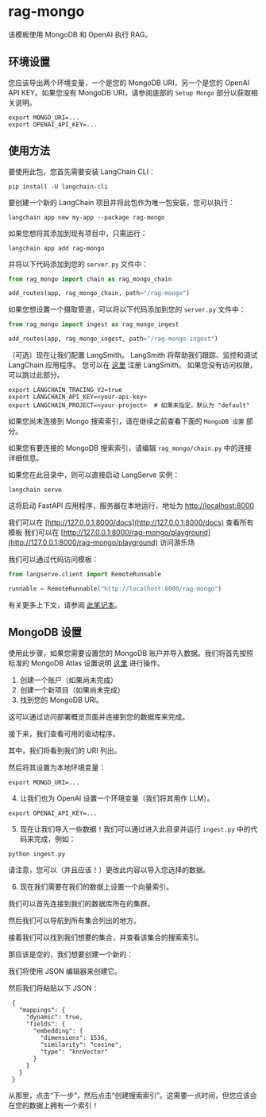 # rag-mongo

该模板使用 MongoDB 和 OpenAI 执行 RAG。

## 环境设置

您应该导出两个环境变量，一个是您的 MongoDB URI，另一个是您的 OpenAI API KEY。如果您没有 MongoDB URI，请参阅底部的 `Setup Mongo` 部分以获取相关说明。

```shell
export MONGO_URI=...
export OPENAI_API_KEY=...
```

## 使用方法

要使用此包，您首先需要安装 LangChain CLI：

```shell
pip install -U langchain-cli
```

要创建一个新的 LangChain 项目并将此包作为唯一包安装，您可以执行：

```shell
langchain app new my-app --package rag-mongo
```

如果您想将其添加到现有项目中，只需运行：

```shell
langchain app add rag-mongo
```

并将以下代码添加到您的 `server.py` 文件中：
```python
from rag_mongo import chain as rag_mongo_chain

add_routes(app, rag_mongo_chain, path="/rag-mongo")
```

如果您想设置一个摄取管道，可以将以下代码添加到您的 `server.py` 文件中：
```python
from rag_mongo import ingest as rag_mongo_ingest

add_routes(app, rag_mongo_ingest, path="/rag-mongo-ingest")
```

（可选）现在让我们配置 LangSmith。 
LangSmith 将帮助我们跟踪、监控和调试 LangChain 应用程序。 
您可以在 [这里](https://smith.langchain.com/) 注册 LangSmith。 
如果您没有访问权限，可以跳过此部分。

```shell
export LANGCHAIN_TRACING_V2=true
export LANGCHAIN_API_KEY=<your-api-key>
export LANGCHAIN_PROJECT=<your-project>  # 如果未指定，默认为 "default"
```

如果您尚未连接到 Mongo 搜索索引，请在继续之前查看下面的 `MongoDB 设置` 部分。

如果您有要连接的 MongoDB 搜索索引，请编辑 `rag_mongo/chain.py` 中的连接详细信息。

如果您在此目录中，则可以直接启动 LangServe 实例：

```shell
langchain serve
```

这将启动 FastAPI 应用程序，服务器在本地运行，地址为 
[http://localhost:8000](http://localhost:8000)

我们可以在 [http://127.0.0.1:8000/docs](http://127.0.0.1:8000/docs) 查看所有模板
我们可以在 [http://127.0.0.1:8000/rag-mongo/playground](http://127.0.0.1:8000/rag-mongo/playground) 访问游乐场  

我们可以通过代码访问模板：

```python
from langserve.client import RemoteRunnable

runnable = RemoteRunnable("http://localhost:8000/rag-mongo")
```

有关更多上下文，请参阅 [此笔记本](https://colab.research.google.com/drive/1cr2HBAHyBmwKUerJq2if0JaNhy-hIq7I#scrollTo=TZp7_CBfxTOB)。

## MongoDB 设置

使用此步骤，如果您需要设置您的 MongoDB 账户并导入数据。我们将首先按照标准的 MongoDB Atlas 设置说明 [这里](https://www.mongodb.com/docs/atlas/getting-started/) 进行操作。

1. 创建一个账户（如果尚未完成）
2. 创建一个新项目（如果尚未完成）
3. 找到您的 MongoDB URI。

这可以通过访问部署概览页面并连接到您的数据库来完成。

接下来，我们查看可用的驱动程序。

其中，我们将看到我们的 URI 列出。

然后将其设置为本地环境变量：

```shell
export MONGO_URI=...
```

4. 让我们也为 OpenAI 设置一个环境变量（我们将其用作 LLM）。

```shell
export OPENAI_API_KEY=...
```

5. 现在让我们导入一些数据！我们可以通过进入此目录并运行 `ingest.py` 中的代码来完成，例如：

```shell
python ingest.py
```

请注意，您可以（并且应该！）更改此内容以导入您选择的数据。

6. 现在我们需要在我们的数据上设置一个向量索引。

我们可以首先连接到我们的数据库所在的集群。

然后我们可以导航到所有集合列出的地方。

接着我们可以找到我们想要的集合，并查看该集合的搜索索引。

那应该是空的，我们想要创建一个新的：

我们将使用 JSON 编辑器来创建它。

然后我们将粘贴以下 JSON：

```text
 {
   "mappings": {
     "dynamic": true,
     "fields": {
       "embedding": {
         "dimensions": 1536,
         "similarity": "cosine",
         "type": "knnVector"
       }
     }
   }
 }
```

从那里，点击“下一步”，然后点击“创建搜索索引”。这需要一点时间，但您应该会在您的数据上拥有一个索引！